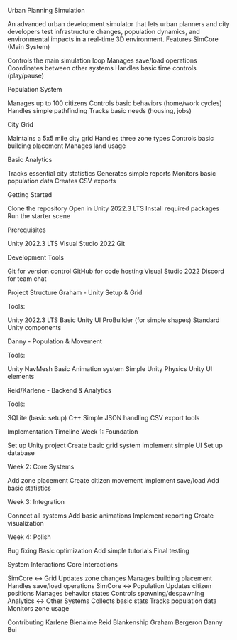 Urban Planning Simulation

An advanced urban development simulator that lets urban planners and city developers test infrastructure changes, population dynamics, and environmental impacts in a real-time 3D environment. Features SimCore (Main System)

Controls the main simulation loop
Manages save/load operations
Coordinates between other systems
Handles basic time controls (play/pause)

Population System

Manages up to 100 citizens
Controls basic behaviors (home/work cycles)
Handles simple pathfinding
Tracks basic needs (housing, jobs)

City Grid

Maintains a 5x5 mile city grid
Handles three zone types
Controls basic building placement
Manages land usage

Basic Analytics

Tracks essential city statistics
Generates simple reports
Monitors basic population data
Creates CSV exports

Getting Started

Clone the repository
Open in Unity 2022.3 LTS
Install required packages
Run the starter scene

Prerequisites

Unity 2022.3 LTS
Visual Studio 2022
Git

Development Tools

Git for version control
GitHub for code hosting
Visual Studio 2022
Discord for team chat

Project Structure Graham - Unity Setup & Grid

Tools:

Unity 2022.3 LTS
Basic Unity UI
ProBuilder (for simple shapes)
Standard Unity components

Danny - Population & Movement

Tools:

Unity NavMesh
Basic Animation system
Simple Unity Physics
Unity UI elements

Reid/Karlene - Backend & Analytics

Tools:

SQLite (basic setup)
C++
Simple JSON handling
CSV export tools

Implementation Timeline Week 1: Foundation

Set up Unity project
Create basic grid system
Implement simple UI
Set up database

Week 2: Core Systems

Add zone placement
Create citizen movement
Implement save/load
Add basic statistics

Week 3: Integration

Connect all systems
Add basic animations
Implement reporting
Create visualization

Week 4: Polish

Bug fixing
Basic optimization
Add simple tutorials
Final testing

System Interactions Core Interactions

SimCore ↔ Grid
    Updates zone changes
    Manages building placement
    Handles save/load operations
SimCore ↔ Population
    Updates citizen positions
    Manages behavior states
    Controls spawning/despawning
Analytics ↔ Other Systems
    Collects basic stats
    Tracks population data
    Monitors zone usage

Contributing
Karlene Bienaime
Reid Blankenship
Graham Bergeron
Danny Bui
